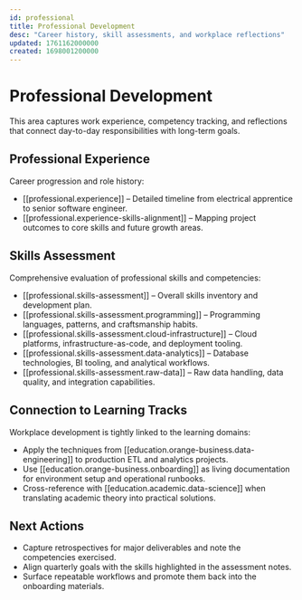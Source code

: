 ```yaml
---
id: professional
title: Professional Development
desc: "Career history, skill assessments, and workplace reflections"
updated: 1761162000000
created: 1698001200000
---
```


# Professional Development

This area captures work experience, competency tracking, and reflections that connect day-to-day responsibilities with long-term goals.

## Professional Experience

Career progression and role history:

- [[professional.experience]] – Detailed timeline from electrical apprentice to senior software engineer.
- [[professional.experience-skills-alignment]] – Mapping project outcomes to core skills and future growth areas.

## Skills Assessment

Comprehensive evaluation of professional skills and competencies:

- [[professional.skills-assessment]] – Overall skills inventory and development plan.
- [[professional.skills-assessment.programming]] – Programming languages, patterns, and craftsmanship habits.
- [[professional.skills-assessment.cloud-infrastructure]] – Cloud platforms, infrastructure-as-code, and deployment tooling.
- [[professional.skills-assessment.data-analytics]] – Database technologies, BI tooling, and analytical workflows.
- [[professional.skills-assessment.raw-data]] – Raw data handling, data quality, and integration capabilities.

## Connection to Learning Tracks

Workplace development is tightly linked to the learning domains:

- Apply the techniques from [[education.orange-business.data-engineering]] to production ETL and analytics projects.
- Use [[education.orange-business.onboarding]] as living documentation for environment setup and operational runbooks.
- Cross-reference with [[education.academic.data-science]] when translating academic theory into practical solutions.

## Next Actions

- Capture retrospectives for major deliverables and note the competencies exercised.
- Align quarterly goals with the skills highlighted in the assessment notes.
- Surface repeatable workflows and promote them back into the onboarding materials.
